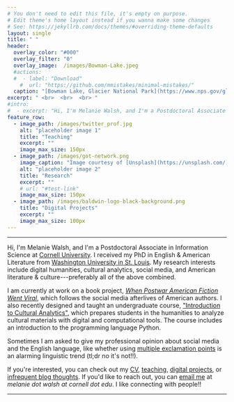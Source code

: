 ```yaml
---
# You don't need to edit this file, it's empty on purpose.
# Edit theme's home layout instead if you wanna make some changes
# See: https://jekyllrb.com/docs/themes/#overriding-theme-defaults
layout: single
title: " "
header:
  overlay_color: "#000"
  overlay_filter: "0"
  overlay_image:  /images/Bowman-Lake.jpeg
  #actions:
  #  - label: "Download"
    #  url: "https://github.com/mmistakes/minimal-mistakes/"
  caption: "[Bowman Lake, Glacier National Park](https://www.nps.gov/glac/index.htm) // I like hiking"
excerpt: " <br>  <br>  <br> "
#intro: 
#  - excerpt: "Hi, I'm Melanie Walsh, and I'm a Postdoctoral Associate in Information Science at [Cornell University](https://infosci.cornell.edu/), where I am designing and teaching an Introduction to Cultural Analytics course for humanities students with no previous programming background."
feature_row:
  - image_path: /images/twitter_prof.jpg
    alt: "placeholder image 1"
    title: "Teaching"
    excerpt: ""
    image_max_size: 150px
  - image_path: /images/got-network.png
    image_caption: "Image courtesy of [Unsplash](https://unsplash.com/)"
    alt: "placeholder image 2"
    title: "Research"
    excerpt: ""
    # url: "#test-link"
    image_max_size: 150px
  - image_path: /images/baldwin-logo-black-background.png
    title: "Digital Projects"
    excerpt: ""
    image_max_size: 100px
---
```


---

Hi, I'm Melanie Walsh, and I'm a Postdoctoral Associate in Information Science at [Cornell University](https://infosci.cornell.edu/content/walsh). I received my PhD in English & American Literature from [Washington University in St. Louis](https://english.wustl.edu/). My research interests include digital humanities, cultural analytics, social media, and American literature & culture---preferably all of the above combined.

I am currently at work on a book project, [*When Postwar American Fiction Went Viral*](/book), which follows the social media afterlives of American authors. I also recently designed and taught an undergraduate course, ["Introduction to Cultural Analytics"](https://melaniewalsh.github.io/Intro-Cultural-Analytics/features/welcome.html), which prepares students in the humanities to analyze cultural materials with digital and computational tools. The course includes an introduction to the programming language Python. 

Sometimes I am asked to give my professional opinion about social media and the English language, like whether using [multiple exclamation points](https://www.stltoday.com/lifestyles/parenting/aisha-sultan/aisha-sultan-sad-the-alarming-rise-of-exclamation-point-abuse/article_e454ad04-e385-5f00-a4ef-173ec185dc7e.html) is an alarming linguistic trend (tl;dr no it's not!!).

If you're interested, you can check out my [CV](/cv), [teaching](/teaching), [digital projects](/digitalprojects), or [infrequent blog thoughts](/blog). If you'd like to reach out, you can [email me](mailto:melanie.walsh@cornell.edu) at *melanie dot walsh at cornell dot edu*. I like connecting with people!!

---
